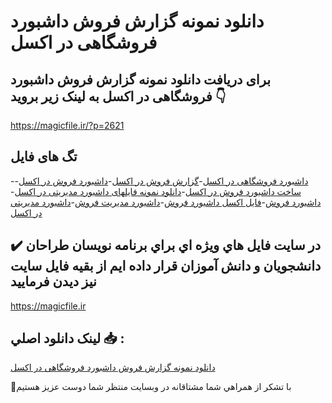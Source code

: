 # دانلود نمونه گزارش فروش داشبورد فروشگاهی در اکسل

## برای دریافت دانلود نمونه گزارش فروش داشبورد فروشگاهی در اکسل به لینک زیر بروید 👇

https://magicfile.ir/?p=2621

## تگ های فایل

-[داشبورد فروشگاهی در اکسل](https://magicfile.ir/product/%d9%86%d9%85%d9%88%d9%86%d9%87-%da%af%d8%b2%d8%a7%d8%b1%d8%b4-%d9%81%d8%b1%d9%88%d8%b4-%d8%af%d8%a7%d8%b4%d8%a8%d9%88%d8%b1%d8%af-%d9%81%d8%b1%d9%88%d8%b4%da%af%d8%a7%d9%87%db%8c-%d8%af%d8%b1-%d8%a7%da%a9%d8%b3%d9%84/)-[گزارش فروش در اکسل](https://magicfile.ir/product/%d9%86%d9%85%d9%88%d9%86%d9%87-%da%af%d8%b2%d8%a7%d8%b1%d8%b4-%d9%81%d8%b1%d9%88%d8%b4-%d8%af%d8%a7%d8%b4%d8%a8%d9%88%d8%b1%d8%af-%d9%81%d8%b1%d9%88%d8%b4%da%af%d8%a7%d9%87%db%8c-%d8%af%d8%b1-%d8%a7%da%a9%d8%b3%d9%84/)-[داشبورد فروش در اکسل](https://magicfile.ir/product/%d9%86%d9%85%d9%88%d9%86%d9%87-%da%af%d8%b2%d8%a7%d8%b1%d8%b4-%d9%81%d8%b1%d9%88%d8%b4-%d8%af%d8%a7%d8%b4%d8%a8%d9%88%d8%b1%d8%af-%d9%81%d8%b1%d9%88%d8%b4%da%af%d8%a7%d9%87%db%8c-%d8%af%d8%b1-%d8%a7%da%a9%d8%b3%d9%84/)-[ساخت داشبورد فروش در اکسل](https://magicfile.ir/product/%d9%86%d9%85%d9%88%d9%86%d9%87-%da%af%d8%b2%d8%a7%d8%b1%d8%b4-%d9%81%d8%b1%d9%88%d8%b4-%d8%af%d8%a7%d8%b4%d8%a8%d9%88%d8%b1%d8%af-%d9%81%d8%b1%d9%88%d8%b4%da%af%d8%a7%d9%87%db%8c-%d8%af%d8%b1-%d8%a7%da%a9%d8%b3%d9%84/)-[دانلود نمونه فایلهای داشبورد مدیریتی در اکسل](https://magicfile.ir/product/%d9%86%d9%85%d9%88%d9%86%d9%87-%da%af%d8%b2%d8%a7%d8%b1%d8%b4-%d9%81%d8%b1%d9%88%d8%b4-%d8%af%d8%a7%d8%b4%d8%a8%d9%88%d8%b1%d8%af-%d9%81%d8%b1%d9%88%d8%b4%da%af%d8%a7%d9%87%db%8c-%d8%af%d8%b1-%d8%a7%da%a9%d8%b3%d9%84/)-[داشبورد فروش](https://magicfile.ir/product/%d9%86%d9%85%d9%88%d9%86%d9%87-%da%af%d8%b2%d8%a7%d8%b1%d8%b4-%d9%81%d8%b1%d9%88%d8%b4-%d8%af%d8%a7%d8%b4%d8%a8%d9%88%d8%b1%d8%af-%d9%81%d8%b1%d9%88%d8%b4%da%af%d8%a7%d9%87%db%8c-%d8%af%d8%b1-%d8%a7%da%a9%d8%b3%d9%84/)-[فایل اکسل داشبورد فروش](https://magicfile.ir/product/%d9%86%d9%85%d9%88%d9%86%d9%87-%da%af%d8%b2%d8%a7%d8%b1%d8%b4-%d9%81%d8%b1%d9%88%d8%b4-%d8%af%d8%a7%d8%b4%d8%a8%d9%88%d8%b1%d8%af-%d9%81%d8%b1%d9%88%d8%b4%da%af%d8%a7%d9%87%db%8c-%d8%af%d8%b1-%d8%a7%da%a9%d8%b3%d9%84/)-[داشبورد مدیریت فروش](https://magicfile.ir/product/%d9%86%d9%85%d9%88%d9%86%d9%87-%da%af%d8%b2%d8%a7%d8%b1%d8%b4-%d9%81%d8%b1%d9%88%d8%b4-%d8%af%d8%a7%d8%b4%d8%a8%d9%88%d8%b1%d8%af-%d9%81%d8%b1%d9%88%d8%b4%da%af%d8%a7%d9%87%db%8c-%d8%af%d8%b1-%d8%a7%da%a9%d8%b3%d9%84/)-[داشبورد مدیریتی در اکسل](https://magicfile.ir/product/%d9%86%d9%85%d9%88%d9%86%d9%87-%da%af%d8%b2%d8%a7%d8%b1%d8%b4-%d9%81%d8%b1%d9%88%d8%b4-%d8%af%d8%a7%d8%b4%d8%a8%d9%88%d8%b1%d8%af-%d9%81%d8%b1%d9%88%d8%b4%da%af%d8%a7%d9%87%db%8c-%d8%af%d8%b1-%d8%a7%da%a9%d8%b3%d9%84/)

## ✔️ در سايت فايل هاي ويژه اي براي برنامه نويسان طراحان دانشجويان و دانش آموزان قرار داده ايم از بقيه فايل سايت نيز ديدن فرماييد

https://magicfile.ir


## لينک دانلود اصلي 📥 :

[دانلود نمونه گزارش فروش داشبورد فروشگاهی در اکسل](https://magicfile.ir/product/%d9%86%d9%85%d9%88%d9%86%d9%87-%da%af%d8%b2%d8%a7%d8%b1%d8%b4-%d9%81%d8%b1%d9%88%d8%b4-%d8%af%d8%a7%d8%b4%d8%a8%d9%88%d8%b1%d8%af-%d9%81%d8%b1%d9%88%d8%b4%da%af%d8%a7%d9%87%db%8c-%d8%af%d8%b1-%d8%a7%da%a9%d8%b3%d9%84/) 


🙏با تشکر از همراهي شما مشتاقانه در وبسایت منتظر شما دوست عزیز هستیم

